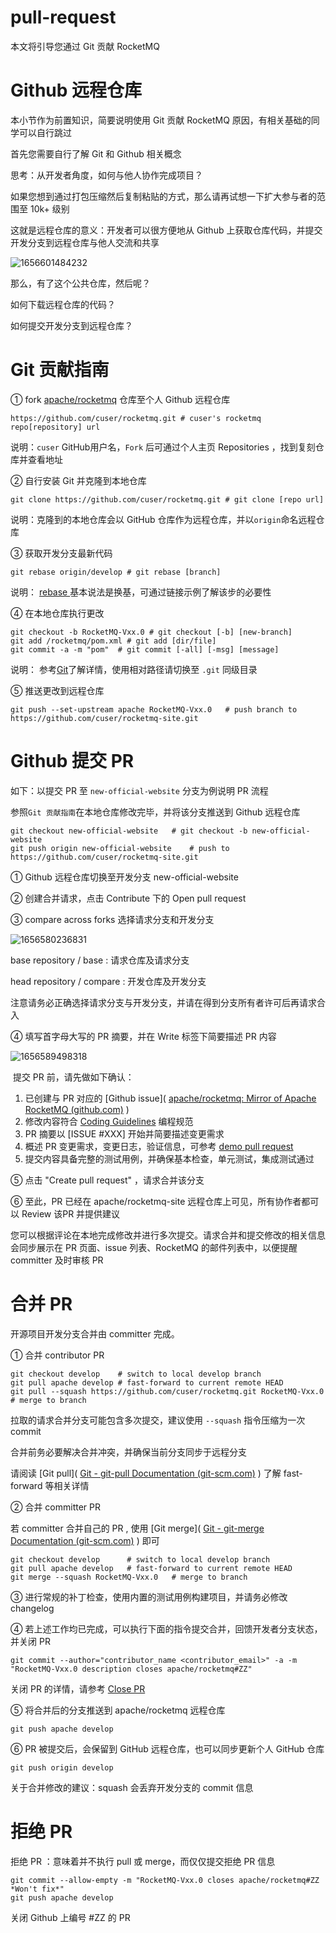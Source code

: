 # pull-request

本文将引导您通过 Git 贡献 RocketMQ

# Github 远程仓库

本小节作为前置知识，简要说明使用 Git 贡献 RocketMQ 原因，有相关基础的同学可以自行跳过

首先您需要自行了解 Git 和 Github 相关概念

思考：从开发者角度，如何与他人协作完成项目？

如果您想到通过打包压缩然后复制粘贴的方式，那么请再试想一下扩大参与者的范围至 10k+ 级别

这就是远程仓库的意义：开发者可以很方便地从 Github 上获取仓库代码，并提交开发分支到远程仓库与他人交流和共享

![1656601484232](/picture/31pull-request/1_Github.png)

那么，有了这个公共仓库，然后呢？

如何下载远程仓库的代码？

如何提交开发分支到远程仓库？

# Git 贡献指南

① fork [apache/rocketmq](https://github.com/apache/rocketmq) 仓库至个人 Github 远程仓库

```shell
https://github.com/cuser/rocketmq.git # cuser's rocketmq repo[repository] url
```

说明：```cuser``` GitHub用户名，```Fork``` 后可通过个人主页 Repositories ，找到复刻仓库并查看地址

② 自行安装 Git 并克隆到本地仓库

```shell
git clone https://github.com/cuser/rocketmq.git # git clone [repo url]
```

说明：克隆到的本地仓库会以 GitHub 仓库作为远程仓库，并以```origin```命名远程仓库

③ 获取开发分支最新代码

```shell
git rebase origin/develop # git rebase [branch]
```

说明： [rebase <branch>](https://git-scm.com/docs/git-rebase) 基本说法是换基，可通过链接示例了解该步的必要性

④ 在本地仓库执行更改

```shell
git checkout -b RocketMQ-Vxx.0 # git checkout [-b] [new-branch]
git add /rocketmq/pom.xml # git add [dir/file]
git commit -a -m "pom"	# git commit [-all] [-msg] [message]
```

说明： 参考[Git](https://git-scm.com/docs/git-add)了解详情，使用相对路径请切换至 ```.git``` 同级目录

⑤ 推送更改到远程仓库

```shell
git push --set-upstream apache RocketMQ-Vxx.0	# push branch to https://github.com/cuser/rocketmq-site.git
```

# Github 提交 PR

如下：以提交 PR 至 ```new-official-website``` 分支为例说明 PR 流程

参照```Git 贡献指南```在本地仓库修改完毕，并将该分支推送到 Github 远程仓库

```shell
git checkout new-official-website	# git checkout -b new-official-website
git push origin new-official-website	# push to https://github.com/cuser/rocketmq-site.git
```

① Github 远程仓库切换至开发分支 new-official-website

② 创建合并请求，点击 Contribute 下的 Open pull request

③ compare across forks 选择请求分支和开发分支

![1656580236831](/picture/31pull-request/2_compare.png)

base repository / base : 请求仓库及请求分支

head repository / compare : 开发仓库及开发分支

注意请务必正确选择请求分支与开发分支，并请在得到分支所有者许可后再请求合入

④ 填写首字母大写的 PR 摘要，并在 Write 标签下简要描述 PR 内容

![1656589498318](/picture/31pull-request/3_Write.png)

​	提交 PR 前，请先做如下确认：

1. 已创建与 PR 对应的 [Github issue]( [apache/rocketmq: Mirror of Apache RocketMQ (github.com)](https://github.com/apache/rocketmq/issues) )
2. 修改内容符合 [Coding Guidelines](/docs/30code-guidelines) 编程规范
3. PR 摘要以 [ISSUE #XXX] 开始并简要描述变更需求
4. 概述 PR 变更需求，变更日志，验证信息，可参考 [demo pull request](https://github.com/apache/rocketmq/pull/152) 
5. 提交内容具备完整的测试用例，并确保基本检查，单元测试，集成测试通过

⑤ 点击 "Create pull request" ，请求合并该分支

⑥ 至此，PR 已经在 apache/rocketmq-site 远程仓库上可见，所有协作者都可以 Review 该PR 并提供建议

您可以根据评论在本地完成修改并进行多次提交。请求合并和提交修改的相关信息会同步展示在 PR 页面、issue 列表、RocketMQ 的邮件列表中，以便提醒 committer 及时审核 PR

# 合并 PR

开源项目开发分支合并由 committer 完成。

① 合并 contributor PR

```shell
git checkout develop	# switch to local develop branch
git pull apache develop	# fast-forward to current remote HEAD
git pull --squash https://github.com/cuser/rocketmq.git RocketMQ-Vxx.0  # merge to branch
```

拉取的请求合并分支可能包含多次提交，建议使用 ```--squash``` 指令压缩为一次 commit

合并前务必要解决合并冲突，并确保当前分支同步于远程分支

请阅读 [Git pull]( [Git - git-pull Documentation (git-scm.com)](https://git-scm.com/docs/git-pull) ) 了解 fast-forward 等相关详情

② 合并 committer PR

若 committer 合并自己的 PR , 使用 [Git merge]( [Git - git-merge Documentation (git-scm.com)](https://git-scm.com/docs/git-merge) ) 即可

```shell
git checkout develop      # switch to local develop branch
git pull apache develop   # fast-forward to current remote HEAD
git merge --squash RocketMQ-Vxx.0	# merge to branch
```

③ 进行常规的补丁检查，使用内置的测试用例构建项目，并请务必修改 changelog 

④ 若上述工作均已完成，可以执行下面的指令提交合并，回馈开发者分支状态，并关闭 PR

```shell
git commit --author="contributor_name <contributor_email>" -a -m "RocketMQ-Vxx.0 description closes apache/rocketmq#ZZ"
```

关闭 PR 的详情，请参考 [Close PR](https://docs.github.com/cn/issues/tracking-your-work-with-issues/closing-an-issue) 

⑤ 将合并后的分支推送到 apache/rocketmq 远程仓库

```shell
git push apache develop
```

⑥ PR 被提交后，会保留到 GitHub 远程仓库，也可以同步更新个人 GitHub 仓库

```shell
git push origin develop
```

关于合并修改的建议：squash 会丢弃开发分支的 commit 信息

# 拒绝 PR

拒绝 PR ：意味着并不执行 pull 或 merge，而仅仅提交拒绝 PR 信息

```SHELL
git commit --allow-empty -m "RocketMQ-Vxx.0 closes apache/rocketmq#ZZ *Won't fix*"
git push apache develop
```

关闭 Github 上编号 #ZZ 的 PR












